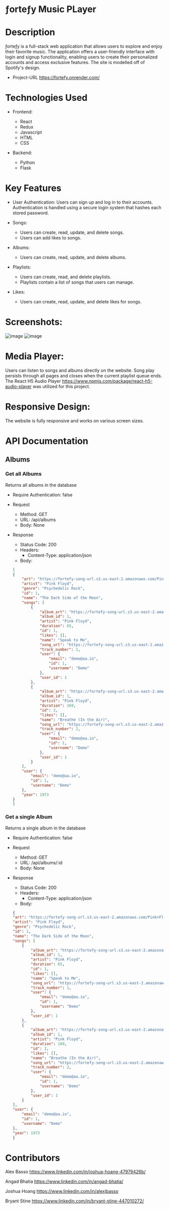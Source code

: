 # ƒorteƒy Music PLayer

# Description
ƒorteƒy is a full-stack web application that allows users to explore and enjoy their favorite music. The application offers a user-friendly interface with login and signup functionality, enabling users to create their personalized accounts and access exclusive features. The site is modelled off of Spotify's design.
- Project-URL https://fortefy.onrender.com/
# Technologies Used
- Frontend:
    - React
    - Redux
    - Javascript
    - HTML
    - CSS

- Backend:
    - Python
    - Flask
# Key Features
- User Authentication:
Users can sign up and log in to their accounts.
Authentication is handled using a secure login system that hashes each stored password.

- Songs:
    - Users can create, read, update, and delete songs.
    - Users can add likes to songs.
- Albums:
    - Users can create, read, update, and delete albums.
- Playlists:
    - Users can create, read, and delete playlists.
    - Playlists contain a list of songs that users can manage.
- Likes:
    - Users can create, read, update, and delete likes for songs.

# Screenshots:

![image](./react-app/public/fortefy%20thumbnail.png)
![image](./react-app/public/fortefy-screenshot.png)

# Media Player:

Users can listen to songs and albums directly on the website. Song play persists through all pages and closes when the current playlist queue ends.
The React H5 Audio Player https://www.npmjs.com/package/react-h5-audio-player was utilized for this project.

# Responsive Design:

The website is fully responsive and works on various screen sizes.

# API Documentation

## Albums

### Get all Albums

Returns all albums in the database

* Require Authentication: false
* Request
  * Method: GET
  * URL: /api/albums
  * Body: None

* Response
    * Status Code: 200
    * Headers:
        * Content-Type: application/json
    * Body:

    ```json
    [
    {
        "art": "https://fortefy-song-url.s3.us-east-2.amazonaws.com/Pink+Floyd/The+Dark+Side+of+the+Moon/The+Dark+Side+of+the+Moon.jpg",
        "artist": "Pink Floyd",
        "genre": "Psychedelic Rock",
        "id": 1,
        "name": "The Dark Side of the Moon",
        "songs": [
            {
                "album_art": "https://fortefy-song-url.s3.us-east-2.amazonaws.com/Pink+Floyd/The+Dark+Side+of+the+Moon/The+Dark+Side+of+the+Moon.jpg",
                "album_id": 1,
                "artist": "Pink Floyd",
                "duration": 65,
                "id": 1,
                "likes": [],
                "name": "Speak to Me",
                "song_url": "https://fortefy-song-url.s3.us-east-2.amazonaws.com/Pink+Floyd/The+Dark+Side+of+the+Moon/Speak+to+Me.mp3",
                "track_number": 1,
                "user": {
                    "email": "demo@aa.io",
                    "id": 1,
                    "username": "Demo"
                },
                "user_id": 1
            },
            {
                "album_art": "https://fortefy-song-url.s3.us-east-2.amazonaws.com/Pink+Floyd/The+Dark+Side+of+the+Moon/The+Dark+Side+of+the+Moon.jpg",
                "album_id": 1,
                "artist": "Pink Floyd",
                "duration": 169,
                "id": 2,
                "likes": [],
                "name": "Breathe (In the Air)",
                "song_url": "https://fortefy-song-url.s3.us-east-2.amazonaws.com/Pink+Floyd/The+Dark+Side+of+the+Moon/Breathe+(In+the+Air).mp3",
                "track_number": 2,
                "user": {
                    "email": "demo@aa.io",
                    "id": 1,
                    "username": "Demo"
                },
                "user_id": 1
            }
        ],
        "user": {
            "email": "demo@aa.io",
            "id": 1,
            "username": "Demo"
        },
        "year": 1973
    }
    ]
    ```

### Get a single Album

Returns a single album in the database

* Require Authentication: false
* Request
  * Method: GET
  * URL: /api/albums/:id
  * Body: None

* Response
    * Status Code: 200
    * Headers:
        * Content-Type: application/json
    * Body:

    ```json
    {
    "art": "https://fortefy-song-url.s3.us-east-2.amazonaws.com/Pink+Floyd/The+Dark+Side+of+the+Moon/The+Dark+Side+of+the+Moon.jpg",
    "artist": "Pink Floyd",
    "genre": "Psychedelic Rock",
    "id": 1,
    "name": "The Dark Side of the Moon",
    "songs": [
        {
            "album_art": "https://fortefy-song-url.s3.us-east-2.amazonaws.com/Pink+Floyd/The+Dark+Side+of+the+Moon/The+Dark+Side+of+the+Moon.jpg",
            "album_id": 1,
            "artist": "Pink Floyd",
            "duration": 65,
            "id": 1,
            "likes": [],
            "name": "Speak to Me",
            "song_url": "https://fortefy-song-url.s3.us-east-2.amazonaws.com/Pink+Floyd/The+Dark+Side+of+the+Moon/Speak+to+Me.mp3",
            "track_number": 1,
            "user": {
                "email": "demo@aa.io",
                "id": 1,
                "username": "Demo"
            },
            "user_id": 1
        },
        {
            "album_art": "https://fortefy-song-url.s3.us-east-2.amazonaws.com/Pink+Floyd/The+Dark+Side+of+the+Moon/The+Dark+Side+of+the+Moon.jpg",
            "album_id": 1,
            "artist": "Pink Floyd",
            "duration": 169,
            "id": 2,
            "likes": [],
            "name": "Breathe (In the Air)",
            "song_url": "https://fortefy-song-url.s3.us-east-2.amazonaws.com/Pink+Floyd/The+Dark+Side+of+the+Moon/Breathe+(In+the+Air).mp3",
            "track_number": 2,
            "user": {
                "email": "demo@aa.io",
                "id": 1,
                "username": "Demo"
            },
            "user_id": 1
        }
    ],
    "user": {
        "email": "demo@aa.io",
        "id": 1,
        "username": "Demo"
    },
    "year": 1973
    }
    ```






# Contributors
Alex Basso
https://www.linkedin.com/in/joshua-hoang-47979426b/

Angad Bhatia
https://www.linkedin.com/in/angad-bhatia/

Joshua Hoang
https://www.linkedin.com/in/alexjbasso

Bryant Stine
https://www.linkedin.com/in/bryant-stine-447010272/

